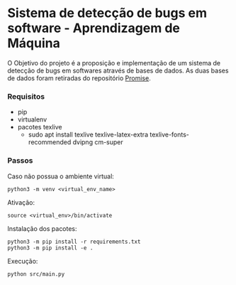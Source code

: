 # Sistema de detecção de bugs em software - Aprendizagem de Máquina

O Objetivo do projeto é a proposição e implementação de um sistema de detecção de bugs em softwares através de bases de dados. As duas bases de dados foram retiradas do repositório [Promise](http://promise.site.uottawa.ca/SERepository/datasets-page.html).

### Requisitos

- pip
- virtualenv
- pacotes texlive
  - sudo apt install texlive texlive-latex-extra texlive-fonts-recommended dvipng cm-super


### Passos

Caso não possua o ambiente virtual:

```
python3 -m venv <virtual_env_name>
```

Ativação:

```
source <virtual_env>/bin/activate
```

Instalação dos pacotes:

```
python3 -m pip install -r requirements.txt
python3 -m pip install -e .
```

Execução:

```
python src/main.py
```